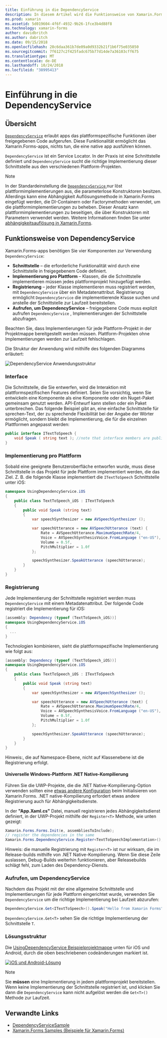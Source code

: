 ```yaml
---
title: Einführung in die DependencyService
description: In diesem Artikel wird die Funktionsweise von Xamarin.Forms DependencyService Klasse zum Zugriff auf systemeigene Plattformfunktionen erläutert.
ms.prod: xamarin
ms.assetid: 5d019604-4f6f-4932-9b26-1fce3b4d88f8
ms.technology: xamarin-forms
author: davidbritch
ms.author: dabritch
ms.date: 09/15/2018
ms.openlocfilehash: 28c6daa361b7de09a0d9332b21f1b6f75e035850
ms.sourcegitcommit: 7f6127c2f425fadc675b77d14de7a36103cff675
ms.translationtype: MT
ms.contentlocale: de-DE
ms.lasthandoff: 10/24/2018
ms.locfileid: "38995413"
---
```

# <a name="introduction-to-dependencyservice"></a>Einführung in die DependencyService

## <a name="overview"></a>Übersicht

[`DependencyService`](xref:Xamarin.Forms.DependencyService) erlaubt apps das plattformspezifische Funktionen über freigegebenen Code aufgerufen. Diese Funktionalität ermöglicht das Xamarin.Forms-apps, nichts tun, die eine native app ausführen können.

`DependencyService` ist ein Service Locator. In der Praxis ist eine Schnittstelle definiert und `DependencyService` sucht die richtige Implementierung dieser Schnittstelle aus den verschiedenen Plattform-Projekten.

> [!NOTE]
> In der Standardeinstellung die [ `DependencyService` ](xref:Xamarin.Forms.DependencyService) nur löst plattformimplementierungen aus, die parameterlose Konstruktoren besitzen. Allerdings kann eine Abhängigkeit Auflösungsmethode in Xamarin.Forms eingefügt werden, die DI-Containern oder Factorymethoden verwendet, um die plattformimplementierungen zu beheben. Dieser Ansatz kann plattformimplementierungen zu beseitigen, die über Konstruktoren mit Parametern verwendet werden. Weitere Informationen finden Sie unter [abhängigkeitsauflösung in Xamarin.Forms](~/xamarin-forms/internals/dependency-resolution.md).

## <a name="how-dependencyservice-works"></a>Funktionsweise von DependencyService

Xamarin.Forms-apps benötigen Sie vier Komponenten zur Verwendung `DependencyService`:

- **Schnittstelle** &ndash; die erforderliche Funktionalität wird durch eine Schnittstelle in freigegebenem Code definiert.
- **Implementierung pro Plattform** &ndash; Klassen, die die Schnittstelle implementieren müssen jedes plattformprojekt hinzugefügt werden.
- **Registrierung** &ndash; jeder Klasse implementieren muss registriert werden, mit `DependencyService` über ein Metadatenattribut. Registrierung ermöglicht `DependencyService` die implementierende Klasse suchen und anstelle der Schnittstelle zur Laufzeit bereitstellen.
- **Aufrufen, um DependencyService** &ndash; freigegebene Code muss explizit aufrufen `DependencyService` , Implementierungen der Schnittstelle abzufragen.

Beachten Sie, dass Implementierungen für jede Plattform-Projekt in der Projektmappe bereitgestellt werden müssen. Plattform-Projekten ohne Implementierungen werden zur Laufzeit fehlschlagen.

Die Struktur der Anwendung wird mithilfe des folgenden Diagramms erläutert:

![](introduction-images/overview-diagram.png "DependencyService Anwendungsstruktur")

### <a name="interface"></a>Interface

Die Schnittstelle, die Sie entwerfen, wird die Interaktion mit plattformspezifischen Features definiert. Seien Sie vorsichtig, wenn Sie entwickeln eine Komponente als eine Komponente oder ein Nuget-Paket gemeinsam genutzt werden. API-Entwurf kann stellen oder ein Paket unterbrechen. Das folgende Beispiel gibt an, eine einfache Schnittstelle für sprechen-Text, der zu sprechende Flexibilität bei der Angabe der Wörter ermöglicht, sondern bleibt die Implementierung, die für die einzelnen Plattformen angepasst werden:

```csharp
public interface ITextToSpeech {
    void Speak ( string text ); //note that interface members are public by default
}
```

### <a name="implementation-per-platform"></a>Implementierung pro Plattform

Sobald eine geeignete Benutzeroberfläche entworfen wurde, muss diese Schnittstelle in das Projekt für jede Plattform implementiert werden, die das Ziel. Z. B. die folgende Klasse implementiert die `ITextToSpeech` Schnittstelle unter iOS:

```csharp
namespace UsingDependencyService.iOS
{
    public class TextToSpeech_iOS : ITextToSpeech
    {
        public void Speak (string text)
        {
            var speechSynthesizer = new AVSpeechSynthesizer ();

            var speechUtterance = new AVSpeechUtterance (text) {
                Rate = AVSpeechUtterance.MaximumSpeechRate/4,
                Voice = AVSpeechSynthesisVoice.FromLanguage ("en-US"),
                Volume = 0.5f,
                PitchMultiplier = 1.0f
            };

            speechSynthesizer.SpeakUtterance (speechUtterance);
        }
    }
}
```

### <a name="registration"></a>Registrierung

Jede Implementierung der Schnittstelle registriert werden muss `DependencyService` mit einem Metadatenattribut. Der folgende Code registriert die Implementierung für iOS:

```csharp
[assembly: Dependency (typeof (TextToSpeech_iOS))]
namespace UsingDependencyService.iOS
{
  ...
}
```

Technologien kombinieren, sieht die plattformspezifische Implementierung wie folgt aus:

```csharp
[assembly: Dependency (typeof (TextToSpeech_iOS))]
namespace UsingDependencyService.iOS
{
    public class TextToSpeech_iOS : ITextToSpeech
    {
        public void Speak (string text)
        {
            var speechSynthesizer = new AVSpeechSynthesizer ();

            var speechUtterance = new AVSpeechUtterance (text) {
                Rate = AVSpeechUtterance.MaximumSpeechRate/4,
                Voice = AVSpeechSynthesisVoice.FromLanguage ("en-US"),
                Volume = 0.5f,
                PitchMultiplier = 1.0f
            };

            speechSynthesizer.SpeakUtterance (speechUtterance);
        }
    }
}
```

Hinweis:, die auf Namespace-Ebene, nicht auf Klassenebene ist die Registrierung erfolgt.

#### <a name="universal-windows-platform-net-native-compilation"></a>Universelle Windows-Plattform .NET Native-Kompilierung

Führen Sie die UWP-Projekte, die die .NET Native-Kompilierung-Option verwenden sollten eine [etwas andere Konfiguration](~/xamarin-forms/platform/windows/installation/index.md#target-invocation-exception) beim Initialisieren von Xamarin.Forms. .NET native-Kompilierung erfordert etwas andere Registrierung auch für Abhängigkeitsdienste.

In der **"App.Xaml.cs"** Datei, manuell registrieren jedes Abhängigkeitsdienst definiert, in der UWP-Projekt mithilfe der `Register<T>` Methode, wie unten gezeigt:

```csharp
Xamarin.Forms.Forms.Init(e, assembliesToInclude);
// register the dependencies in the same
Xamarin.Forms.DependencyService.Register<TextToSpeechImplementation>();
```

Hinweis: die manuelle Registrierung mit `Register<T>` ist nur wirksam, die im Release-builds mithilfe von .NET Native-Kompilierung. Wenn Sie diese Zeile auslassen, Debug-Builds weiterhin funktionieren, aber Releasebuilds schlägt fehl, zum Laden des Dependency-Diensts.

### <a name="call-to-dependencyservice"></a>Aufrufen, um DependencyService

Nachdem das Projekt mit der eine allgemeine Schnittstelle und Implementierungen für jede Plattform eingerichtet wurde, verwenden Sie `DependencyService` um die richtige Implementierung bei Laufzeit abzurufen:

```csharp
DependencyService.Get<ITextToSpeech>().Speak("Hello from Xamarin Forms");
```

`DependencyService.Get<T>` sehen Sie die richtige Implementierung der Schnittstelle `T`.

### <a name="solution-structure"></a>Lösungsstruktur

Die [UsingDependencyService Beispielprojektmappe](https://developer.xamarin.com/samples/UsingDependencyService/) unten für iOS und Android, durch die oben beschriebenen codeänderungen markiert ist.

 [![iOS und Android-Lösung](introduction-images/solution-sml.png "DependencyService Beispiel Projektmappenstruktur")](introduction-images/solution.png#lightbox "DependencyService Beispiel Lösungsstruktur")

> [!NOTE]
> Sie **müssen** eine Implementierung in jedem plattformprojekt bereitstellen. Wenn keine Implementierung der Schnittstelle registriert ist, und klicken Sie dann die `DependencyService` kann nicht aufgelöst werden die `Get<T>()` Methode zur Laufzeit.

## <a name="related-links"></a>Verwandte Links

- [DependencyServiceSample](https://developer.xamarin.com/samples/xamarin-forms/UsingDependencyService/)
- [Xamarin.Forms Samples (Beispiele für Xamarin.Forms)](https://developer.xamarin.com/samples/xamarin-forms/all/)
